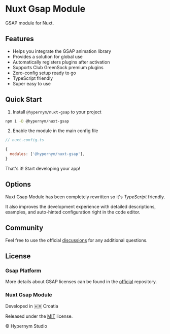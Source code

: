 # Nuxt Gsap Module

GSAP module for Nuxt.

## Features

- Helps you integrate the GSAP animation library
- Provides a solution for global use
- Automatically registers plugins after activation
- Supports Club GreenSock premium plugins
- Zero-config setup ready to go
- TypeScript friendly
- Super easy to use

## Quick Start

1. Install `@hypernym/nuxt-gsap` to your project

```sh
npm i -D @hypernym/nuxt-gsap
```

2. Enable the module in the main config file

```js
// nuxt.config.ts

{
  modules: ['@hypernym/nuxt-gsap'],
}
```

That's it! Start developing your app!

## Options

Nuxt Gsap Module has been completely rewritten so it's _TypeScript_ friendly.

It also improves the development experience with detailed descriptions, examples, and auto-hinted configuration right in the code editor.

## Community

Feel free to use the official [discussions](https://github.com/hypernym-studio/nuxt-gsap/discussions) for any additional questions.

## License

### Gsap Platform

More details about GSAP licenses can be found in the <a href="https://github.com/greensock/GSAP#license">official</a> repository.

### Nuxt Gsap Module

Developed in 🇭🇷 Croatia

Released under the [MIT](LICENSE.txt) license.

© Hypernym Studio

